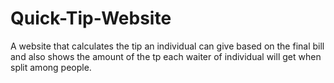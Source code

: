 # Quick-Tip-Website
A website that calculates the tip an individual can give based on the final bill and also shows the amount of the tp each waiter of individual will get when split among people.
